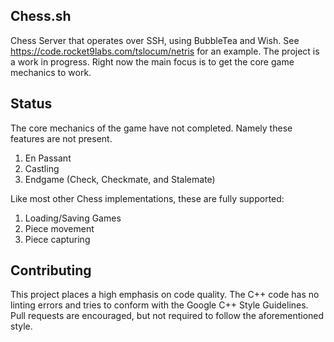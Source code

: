 ## Chess.sh
Chess Server that operates over SSH, using BubbleTea and Wish. See https://code.rocket9labs.com/tslocum/netris for an example.
The project is a work in progress. Right now the main focus is to get the core game mechanics to work.

## Status
The core mechanics of the game have not completed. Namely these features are not present.
1. En Passant
2. Castling
3. Endgame (Check, Checkmate, and Stalemate)

Like most other Chess implementations, these are fully supported:
1. Loading/Saving Games
2. Piece movement
3. Piece capturing

## Contributing
This project places a high emphasis on code quality. The C++ code has no linting errors and tries to conform with the Google C++ Style Guidelines.
Pull requests are encouraged, but not required to follow the aforementioned style.
